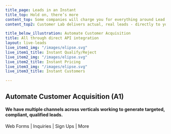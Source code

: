 ```yaml
---
title_page: Leads in an Instant
title_top: Hold on, there’s more
content_top: Some companies will charge you for everything around Lead Generation, without the actual customers.
content_top2: Customer Lab delivers actual, real leads - directly to you, based on parameters you control.

title_below_illustration: Automate Customer Acquisition
title: All through direct API integration
layout: live-leads
live_item1_img: "/images/elipse.svg"
live_item1_title: Instant Qualify/Reject
live_item2_img: "/images/elipse.svg"
live_item2_title: Instant Pricing
live_item3_img: "/images/elipse.svg"
live_item3_title: Instant Customers

---
```

## Automate Customer Acquisition (A1)

#### We have multiple channels across verticals working to generate targeted, compliant, qualified leads.

Web Forms | Inquiries | Sign Ups | More